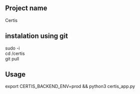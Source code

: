 
## Project name

Certis

## instalation using git

sudo -i  
cd /certis  
git pull  


## Usage

export CERTIS_BACKEND_ENV=prod && python3 certis_app.py